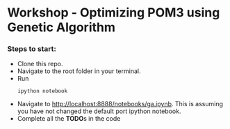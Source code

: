 # Workshop - Optimizing POM3 using Genetic Algorithm

### Steps to start:
* Clone this repo.
* Navigate to the root folder in your terminal.
* Run
  ```
  ipython notebook
  ```
* Navigate to [http://localhost:8888/notebooks/ga.ipynb](http://localhost:8888/notebooks/ga.ipynb). This is assuming you have not changed the default port ipython notebook.
* Complete all the **TODO**s in the code
